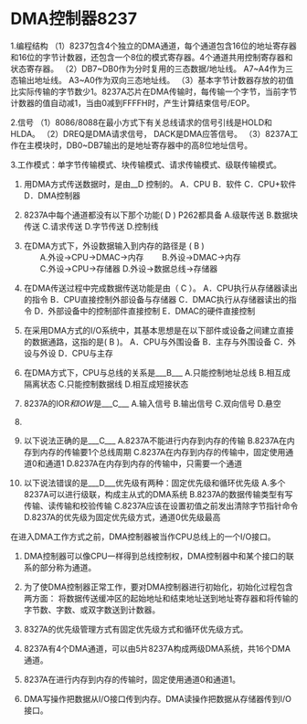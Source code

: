 # DMA控制器8237

1.编程结构
 （1）8237包含4个独立的DMA通道，每个通道包含16位的地址寄存器和16位的字节计数器，还包含一个8位的模式寄存器。4个通道共用控制寄存器和状态寄存器。
 （2）DB7~DB0作为分时复用的三态数据/地址线。
     A7~A4作为三态输出地址线。
     A3~A0作为双向三态地址线。
 （3）基本字节计数器存放的初值比实际传输的字节数少1。8237A芯片在DMA传输时，每传输一个字节，当前字节计数器的值自动减1，当由0减到FFFFH时，产生计算结束信号/EOP。
 
2.信号
 （1）8086/8088在最小方式下有关总线请求的信号引线是HOLD和HLDA。
 （2）DREQ是DMA请求信号， DACK是DMA应答信号。
 （3）8237A工作在主模块时，DB0~DB7输出的是地址寄存器中的高8位地址信号。

3.工作模式：单字节传输模式、块传输模式、请求传输模式、级联传输模式。
 
 

1.	用DMA方式传送数据时，是由__D 控制的。
  A．CPU	B．软件	C．CPU+软件	D．DMA控制器	
    
4.	8237A中每个通道都没有以下那个功能(  D   ) P262都具备
A.级联传送       B.数据块传送
C.请求传送       D.字节传送               D.控制线 

8.	在DMA方式下，外设数据输入到内存的路径是 ( B   )  
　　A.外设→CPU→DMAC→内存  　　B.外设→DMAC→内存  
　　C.外设→CPU→存储器            D.外设→数据总线→存储器  
  
9.	在DMA传送过程中完成数据传送功能是由（ C  ）。 
A．CPU执行从存储器读出的指令 
B．CPU直接控制外部设备与存储器 
C．DMAC执行从存储器读出的指令 
D．外部设备中的控制部件直接控制 
E．DMAC的硬件直接控制 

10.	在采用DMA方式的I/O系统中，其基本思想是在以下部件或设备之间建立直接的数据通路，这指的是(  B   )。 
A．CPU与外围设备     B．主存与外围设备
C．外设与外设         D．CPU与主存 
11.	在DMA方式下，CPU与总线的关系是___B___
A.只能控制地址总线	   B.相互成隔离状态
C.只能控制数据线	   D.相互成短接状态
12.	8237A的IOR*和IOW*是___C___
A.输入信号    B.输出信号
C.双向信号    D.悬空
13.	

14.	以下说法正确的是___C___
A.8237A不能进行内存到内存的传输
B.8237A在内存到内存的传输要1个总线周期
C.8237A在内存到内存的传输中，固定使用通道0和通道1
D.8237A在内存到内存的传输中，只需要一个通道

15.	以下说法错误的是___D___优先级有两种：固定优先级和循环优先级
A.多个8237A可以进行级联，构成主从式的DMA系统
B.8237A的数据传输类型有写传输、读传输和校验传输
C.8237A应该在设置初值之前发出清除字节指针命令
D.8237A的优先级为固定优先级方式，通道0优先级最高

在进入DMA工作方式之前，DMA控制器被当作CPU总线上的一个I/O接口。

1.	DMA控制器可以像CPU一样得到总线控制权，DMA控制器中和某个接口的联系的部分称为通道。
6.	为了使DMA控制器正常工作，要对DMA控制器进行初始化，初始化过程包含两方面：
将数据传送缓冲区的起始地址和结束地址送到地址寄存器和将传输的字节数、字数、或双字数送到计数器。


10.	8327A的优先级管理方式有固定优先级方式和循环优先级方式。
11.	8237A有4个DMA通道，可以由5片8237A构成两级DMA系统，共16个DMA通道。
12.	8237A在进行内存到内存的传输时，固定使用通道0和通道1。
13.	DMA写操作把数据从I/O接口传到内存。DMA读操作把数据从存储器传到I/O接口。
